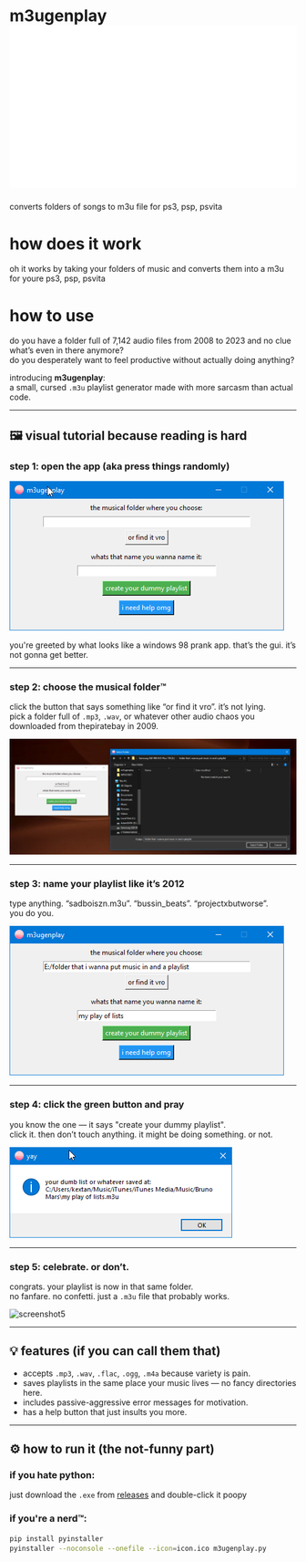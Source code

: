 # m3ugenplay ![githubbanner](githubbanner.png)
converts folders of songs to m3u file for ps3, psp, psvita

# how does it work
oh it works by taking your folders of music and converts them into a m3u for youre ps3, psp, psvita 

# how to use 
do you have a folder full of 7,142 audio files from 2008 to 2023 and no clue what’s even in there anymore?  
do you desperately want to feel productive without actually doing anything?

introducing **m3ugenplay**:  
a small, cursed `.m3u` playlist generator made with more sarcasm than actual code.

---

## 🖼️ visual tutorial because reading is hard

### step 1: open the app (aka press things randomly)
![screenshot1](screenshots/open.png)

you're greeted by what looks like a windows 98 prank app. that’s the gui. it’s not gonna get better.

---

### step 2: choose the musical folder™  
click the button that says something like “or find it vro”. it’s not lying.  
pick a folder full of `.mp3`, `.wav`, or whatever other audio chaos you downloaded from thepiratebay in 2009.

![screenshot2](screenshots/folderpicker.png)

---

### step 3: name your playlist like it’s 2012  
type anything. “sadboiszn.m3u”. “bussin_beats”. “projectxbutworse”.  
you do you.

![screenshot3](screenshots/playlistname.png)

---

### step 4: click the green button and pray  
you know the one — it says "create your dummy playlist".  
click it. then don’t touch anything. it might be doing something. or not.

![screenshot4](screenshots/clickcreate.png)

---

### step 5: celebrate. or don’t.  
congrats. your playlist is now in that same folder.  
no fanfare. no confetti. just a `.m3u` file that probably works.

![screenshot5](screenshots/output.png)

---

## 💡 features (if you can call them that)
- accepts `.mp3`, `.wav`, `.flac`, `.ogg`, `.m4a` because variety is pain.
- saves playlists in the same place your music lives — no fancy directories here.
- includes passive-aggressive error messages for motivation.
- has a help button that just insults you more.

---

## ⚙️ how to run it (the not-funny part)

### if you hate python:
just download the `.exe` from [releases](#) and double-click it poopy

### if you're a nerd™:
```bash
pip install pyinstaller
pyinstaller --noconsole --onefile --icon=icon.ico m3ugenplay.py
